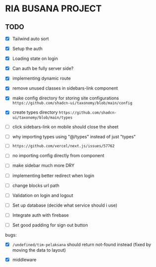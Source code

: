 # RIA BUSANA PROJECT

## TODO
- [x] Tailwind auto sort
- [x] Setup the auth
- [x] Loading state on login
- [x] Can auth be fully server side?
- [x] implementing dynamic route
- [x] remove unused classes in sidebars-link component
- [x] make config directory for storing site configurations `https://github.com/shadcn-ui/taxonomy/blob/main/config`
- [x] create types directory `https://github.com/shadcn-ui/taxonomy/blob/main/types`

- [ ] click sidebars-link on mobile should close the sheet
- [ ] why importing types using "@/types" instead of just "types"
- [ ] `https://github.com/vercel/next.js/issues/57762`
- [ ] no importing config directly from component
- [ ] make sidebar much more DRY
- [ ] implementing better redirect when login
- [ ] change blocks url path
- [ ] Validation on login and logout
- [ ] Set up database (decide what service should i use)
- [ ] Integrate auth with firebase
- [ ] Set good padding for sign out button

bugs:
- [x] `/undefined/tim-pelaksana` should return not-found instead (fixed by moving the data to layout)

- [x] middleware
